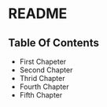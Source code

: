 # README #

## Table Of Contents
 - First Chapeter
 - Second Chapter
 - Thrid Chapter
 - Fourth Chapter
 - Fifth Chapter
 

